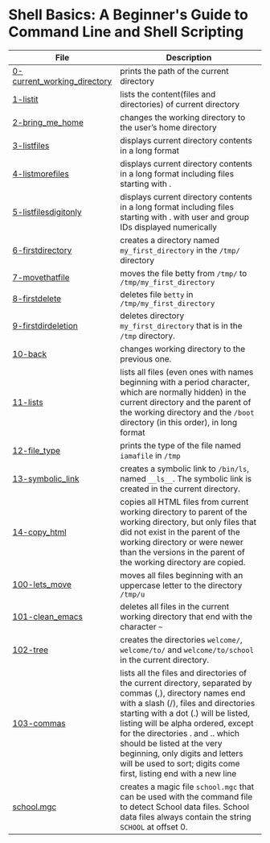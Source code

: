 # Shell Basics: A Beginner's Guide to Command Line and Shell Scripting

| File      | Description |
|-----------|-----|
| [0-current_working_directory](https://github.com/Matsadura/preparation_alx/blob/master/alx-system_engineering-devops/0x00-shell_basics/0-current_working_directory)     | prints the path of the current directory  |
| [1-listit](https://github.com/Matsadura/preparation_alx/blob/master/alx-system_engineering-devops/0x00-shell_basics/1-listit)       | lists the content(files and directories) of current directory  |
| [2-bring_me_home](https://github.com/Matsadura/preparation_alx/blob/master/alx-system_engineering-devops/0x00-shell_basics/2-bring_me_home)     | changes the working directory to the user’s home directory  |
| [3-listfiles](https://github.com/Matsadura/preparation_alx/blob/master/alx-system_engineering-devops/0x00-shell_basics/3-listfiles)     | displays current directory contents in a long format  |
| [4-listmorefiles](https://github.com/Matsadura/preparation_alx/blob/master/alx-system_engineering-devops/0x00-shell_basics/4-listmorefiles)      | displays current directory contents in a long format including files starting with .  |
| [5-listfilesdigitonly](https://github.com/Matsadura/preparation_alx/blob/master/alx-system_engineering-devops/0x00-shell_basics/5-listfilesdigitonly)     | displays current directory contents in a long format including files starting with . with user and group IDs displayed numerically  |
| [6-firstdirectory](https://github.com/Matsadura/preparation_alx/blob/master/alx-system_engineering-devops/0x00-shell_basics/6-firstdirectory)     | creates a directory named `my_first_directory` in the `/tmp/` directory  |
| [7-movethatfile](https://github.com/Matsadura/preparation_alx/blob/master/alx-system_engineering-devops/0x00-shell_basics/7-movethatfile)     | moves the file betty from `/tmp/` to `/tmp/my_first_directory`  |
| [8-firstdelete](https://github.com/Matsadura/preparation_alx/blob/master/alx-system_engineering-devops/0x00-shell_basics/8-firstdelete)      | deletes file `betty` in `/tmp/my_first_directory`  |
| [9-firstdirdeletion](https://github.com/Matsadura/preparation_alx/blob/master/alx-system_engineering-devops/0x00-shell_basics/9-firstdeletion)      | deletes directory `my_first_directory` that is in the `/tmp` directory.  |
| [10-back](https://github.com/Matsadura/preparation_alx/blob/master/alx-system_engineering-devops/0x00-shell_basics/10-back)       | changes working directory to the previous one.  |
| [11-lists](https://github.com/Matsadura/preparation_alx/blob/master/alx-system_engineering-devops/0x00-shell_basics/11-lists)      | lists all files (even ones with names beginning with a period character, which are normally hidden) in the current directory and the parent of the working directory and the `/boot` directory (in this order), in long format  |
| [12-file_type](https://github.com/Matsadura/preparation_alx/blob/master/alx-system_engineering-devops/0x00-shell_basics/12-file_type)      | prints the type of the file named `iamafile` in `/tmp`  |
| [13-symbolic_link](https://github.com/Matsadura/preparation_alx/blob/master/alx-system_engineering-devops/0x00-shell_basics/13-symbolic_link)      | creates a symbolic link to `/bin/ls`, named `__ls__`. The symbolic link is created in the current directory.  |
| [14-copy_html](https://github.com/Matsadura/preparation_alx/blob/master/alx-system_engineering-devops/0x00-shell_basics/14-copy_html)    | copies all HTML files from current working directory to parent of the working directory, but only files that did not exist in the parent of the working directory or were newer than the versions in the parent of the working directory are copied.  |
| [100-lets_move](https://github.com/Matsadura/preparation_alx/blob/master/alx-system_engineering-devops/0x00-shell_basics/100-lets_move)     | moves all files beginning with an uppercase letter to the directory `/tmp/u`  |
| [101-clean_emacs](https://github.com/Matsadura/preparation_alx/blob/master/alx-system_engineering-devops/0x00-shell_basics/101-clean_emacs)     | deletes all files in the current working directory that end with the character `~`  |
| [102-tree](https://github.com/Matsadura/preparation_alx/blob/master/alx-system_engineering-devops/0x00-shell_basics/102-tree)    | creates the directories `welcome/`, `welcome/to/` and `welcome/to/school` in the current directory.  |
| [103-commas](https://github.com/Matsadura/preparation_alx/blob/master/alx-system_engineering-devops/0x00-shell_basics/103-commas)       | lists all the files and directories of the current directory, separated by commas (,), directory names end with a slash (/), files and directories starting with a dot (.) will be listed, listing will be alpha ordered, except for the directories . and .. which should be listed at the very beginning, only digits and letters will be used to sort; digits come first, listing end with a new line  |
| [school.mgc](https://github.com/Matsadura/preparation_alx/blob/master/alx-system_engineering-devops/0x00-shell_basics/school.mgc)     | creates a magic file `school.mgc` that can be used with the command file to detect School data files. School data files always contain the string `SCHOOL` at offset 0.  |
